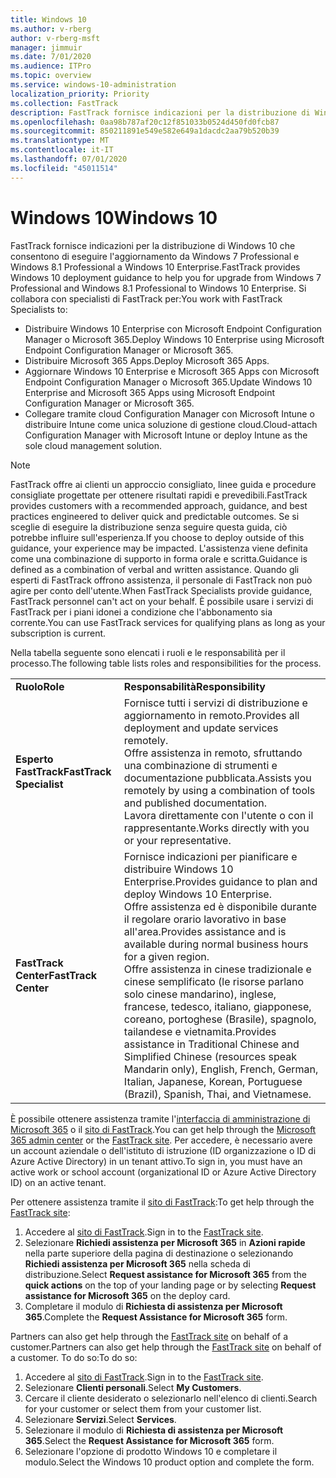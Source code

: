 ```yaml
---
title: Windows 10
ms.author: v-rberg
author: v-rberg-msft
manager: jimmuir
ms.date: 7/01/2020
ms.audience: ITPro
ms.topic: overview
ms.service: windows-10-administration
localization_priority: Priority
ms.collection: FastTrack
description: FastTrack fornisce indicazioni per la distribuzione di Windows 10 che consentono di eseguire l'aggiornamento da Windows 7 Professional e Windows 8.1 Professional a Windows 10 Enterprise.
ms.openlocfilehash: 0aa98b787af20c12f851033b0524d450fd0fcb87
ms.sourcegitcommit: 850211891e549e582e649a1dacdc2aa79b520b39
ms.translationtype: MT
ms.contentlocale: it-IT
ms.lasthandoff: 07/01/2020
ms.locfileid: "45011514"
---
```

# <a name="windows-10"></a><span data-ttu-id="45229-103">Windows 10</span><span class="sxs-lookup"><span data-stu-id="45229-103">Windows 10</span></span>

<span data-ttu-id="45229-104">FastTrack fornisce indicazioni per la distribuzione di Windows 10 che consentono di eseguire l'aggiornamento da Windows 7 Professional e Windows 8.1 Professional a Windows 10 Enterprise.</span><span class="sxs-lookup"><span data-stu-id="45229-104">FastTrack provides Windows 10 deployment guidance to help you for upgrade from Windows 7 Professional and Windows 8.1 Professional to Windows 10 Enterprise.</span></span> <span data-ttu-id="45229-105">Si collabora con specialisti di FastTrack per:</span><span class="sxs-lookup"><span data-stu-id="45229-105">You work with FastTrack Specialists to:</span></span>

- <span data-ttu-id="45229-106">Distribuire Windows 10 Enterprise con Microsoft Endpoint Configuration Manager o Microsoft 365.</span><span class="sxs-lookup"><span data-stu-id="45229-106">Deploy Windows 10 Enterprise using Microsoft Endpoint Configuration Manager or Microsoft 365.</span></span>
- <span data-ttu-id="45229-107">Distribuire Microsoft 365 Apps.</span><span class="sxs-lookup"><span data-stu-id="45229-107">Deploy Microsoft 365 Apps.</span></span> 
- <span data-ttu-id="45229-108">Aggiornare Windows 10 Enterprise e Microsoft 365 Apps con Microsoft Endpoint Configuration Manager o Microsoft 365.</span><span class="sxs-lookup"><span data-stu-id="45229-108">Update Windows 10 Enterprise and Microsoft 365 Apps using Microsoft Endpoint Configuration Manager or Microsoft 365.</span></span>
- <span data-ttu-id="45229-109">Collegare tramite cloud Configuration Manager con Microsoft Intune o distribuire Intune come unica soluzione di gestione cloud.</span><span class="sxs-lookup"><span data-stu-id="45229-109">Cloud-attach Configuration Manager with Microsoft Intune or deploy Intune as the sole cloud management solution.</span></span>
  
> [!NOTE]
> <span data-ttu-id="45229-110">FastTrack offre ai clienti un approccio consigliato, linee guida e procedure consigliate progettate per ottenere risultati rapidi e prevedibili.</span><span class="sxs-lookup"><span data-stu-id="45229-110">FastTrack provides customers with a recommended approach, guidance, and best practices engineered to deliver quick and predictable outcomes.</span></span> <span data-ttu-id="45229-111">Se si sceglie di eseguire la distribuzione senza seguire questa guida, ciò potrebbe influire sull'esperienza.</span><span class="sxs-lookup"><span data-stu-id="45229-111">If you choose to deploy outside of this guidance, your experience may be impacted.</span></span> <span data-ttu-id="45229-112">L'assistenza viene definita come una combinazione di supporto in forma orale e scritta.</span><span class="sxs-lookup"><span data-stu-id="45229-112">Guidance is defined as a combination of verbal and written assistance.</span></span> <span data-ttu-id="45229-113">Quando gli esperti di FastTrack offrono assistenza, il personale di FastTrack non può agire per conto dell'utente.</span><span class="sxs-lookup"><span data-stu-id="45229-113">When FastTrack Specialists provide guidance, FastTrack personnel can't act on your behalf.</span></span> <span data-ttu-id="45229-114">È possibile usare i servizi di FastTrack per i piani idonei a condizione che l'abbonamento sia corrente.</span><span class="sxs-lookup"><span data-stu-id="45229-114">You can use FastTrack services for qualifying plans as long as your subscription is current.</span></span>  
    
<span data-ttu-id="45229-115">Nella tabella seguente sono elencati i ruoli e le responsabilità per il processo.</span><span class="sxs-lookup"><span data-stu-id="45229-115">The following table lists roles and responsibilities for the process.</span></span>

|||
|:-----|:-----|
|<span data-ttu-id="45229-116">**Ruolo**</span><span class="sxs-lookup"><span data-stu-id="45229-116">**Role**</span></span> <br/> |<span data-ttu-id="45229-117">**Responsabilità**</span><span class="sxs-lookup"><span data-stu-id="45229-117">**Responsibility**</span></span> <br/> |
|<span data-ttu-id="45229-118">**Esperto FastTrack**</span><span class="sxs-lookup"><span data-stu-id="45229-118">**FastTrack Specialist**</span></span> <br/> |<span data-ttu-id="45229-119">Fornisce tutti i servizi di distribuzione e aggiornamento in remoto.</span><span class="sxs-lookup"><span data-stu-id="45229-119">Provides all deployment and update services remotely.</span></span>  <br/> <span data-ttu-id="45229-120">Offre assistenza in remoto, sfruttando una combinazione di strumenti e documentazione pubblicata.</span><span class="sxs-lookup"><span data-stu-id="45229-120">Assists you remotely by using a combination of tools and published documentation.</span></span> <br/> <span data-ttu-id="45229-121">Lavora direttamente con l'utente o con il rappresentante.</span><span class="sxs-lookup"><span data-stu-id="45229-121">Works directly with you or your representative.</span></span>|
|<span data-ttu-id="45229-122">**FastTrack Center**</span><span class="sxs-lookup"><span data-stu-id="45229-122">**FastTrack Center**</span></span>  <br/> |<span data-ttu-id="45229-123">Fornisce indicazioni per pianificare e distribuire Windows 10 Enterprise.</span><span class="sxs-lookup"><span data-stu-id="45229-123">Provides guidance to plan and deploy Windows 10 Enterprise.</span></span>   <br/> <span data-ttu-id="45229-124">Offre assistenza ed è disponibile durante il regolare orario lavorativo in base all'area.</span><span class="sxs-lookup"><span data-stu-id="45229-124">Provides assistance and is available during normal business hours for a given region.</span></span> <br/> <span data-ttu-id="45229-125">Offre assistenza in cinese tradizionale e cinese semplificato (le risorse parlano solo cinese mandarino), inglese, francese, tedesco, italiano, giapponese, coreano, portoghese (Brasile), spagnolo, tailandese e vietnamita.</span><span class="sxs-lookup"><span data-stu-id="45229-125">Provides assistance in Traditional Chinese and Simplified Chinese (resources speak Mandarin only), English, French, German, Italian, Japanese, Korean, Portuguese (Brazil), Spanish, Thai, and Vietnamese.</span></span>|
 
<span data-ttu-id="45229-126">È possibile ottenere assistenza tramite l'[interfaccia di amministrazione di Microsoft 365](https://go.microsoft.com/fwlink/?linkid=2032704) o il [sito di FastTrack](https://go.microsoft.com/fwlink/?linkid=780698).</span><span class="sxs-lookup"><span data-stu-id="45229-126">You can get help through the [Microsoft 365 admin center](https://go.microsoft.com/fwlink/?linkid=2032704) or the [FastTrack site](https://go.microsoft.com/fwlink/?linkid=780698).</span></span> <span data-ttu-id="45229-127">Per accedere, è necessario avere un account aziendale o dell'istituto di istruzione (ID organizzazione o ID di Azure Active Directory) in un tenant attivo.</span><span class="sxs-lookup"><span data-stu-id="45229-127">To sign in, you must have an active work or school account (organizational ID or Azure Active Directory ID) on an active tenant.</span></span> 

<span data-ttu-id="45229-128">Per ottenere assistenza tramite il [sito di FastTrack](https://go.microsoft.com/fwlink/?linkid=780698):</span><span class="sxs-lookup"><span data-stu-id="45229-128">To get help through the [FastTrack site](https://go.microsoft.com/fwlink/?linkid=780698):</span></span> 
1.    <span data-ttu-id="45229-129">Accedere al [sito di FastTrack](https://go.microsoft.com/fwlink/?linkid=780698).</span><span class="sxs-lookup"><span data-stu-id="45229-129">Sign in to the [FastTrack site](https://go.microsoft.com/fwlink/?linkid=780698).</span></span> 
2.    <span data-ttu-id="45229-130">Selezionare **Richiedi assistenza per Microsoft 365** in **Azioni rapide** nella parte superiore della pagina di destinazione o selezionando **Richiedi assistenza per Microsoft 365** nella scheda di distribuzione.</span><span class="sxs-lookup"><span data-stu-id="45229-130">Select **Request assistance for Microsoft 365** from the **quick actions** on the top of your landing page or by selecting **Request assistance for Microsoft 365** on the deploy card.</span></span>
3.    <span data-ttu-id="45229-131">Completare il modulo di **Richiesta di assistenza per Microsoft 365**.</span><span class="sxs-lookup"><span data-stu-id="45229-131">Complete the **Request Assistance for Microsoft 365** form.</span></span>
  
<span data-ttu-id="45229-132">Partners can also get help through the [FastTrack site](https://go.microsoft.com/fwlink/?linkid=780698) on behalf of a customer.</span><span class="sxs-lookup"><span data-stu-id="45229-132">Partners can also get help through the [FastTrack site](https://go.microsoft.com/fwlink/?linkid=780698) on behalf of a customer.</span></span> <span data-ttu-id="45229-133">To do so:</span><span class="sxs-lookup"><span data-stu-id="45229-133">To do so:</span></span>
1.    <span data-ttu-id="45229-134">Accedere al [sito di FastTrack](https://go.microsoft.com/fwlink/?linkid=780698).</span><span class="sxs-lookup"><span data-stu-id="45229-134">Sign in to the [FastTrack site](https://go.microsoft.com/fwlink/?linkid=780698).</span></span> 
2.    <span data-ttu-id="45229-135">Selezionare **Clienti personali**.</span><span class="sxs-lookup"><span data-stu-id="45229-135">Select **My Customers**.</span></span>
3.    <span data-ttu-id="45229-136">Cercare il cliente desiderato o selezionarlo nell'elenco di clienti.</span><span class="sxs-lookup"><span data-stu-id="45229-136">Search for your customer or select them from your customer list.</span></span>
4.    <span data-ttu-id="45229-137">Selezionare **Servizi**.</span><span class="sxs-lookup"><span data-stu-id="45229-137">Select **Services**.</span></span>
5.    <span data-ttu-id="45229-138">Selezionare il modulo di **Richiesta di assistenza per Microsoft 365**.</span><span class="sxs-lookup"><span data-stu-id="45229-138">Select the **Request Assistance for Microsoft 365** form.</span></span>
6.    <span data-ttu-id="45229-139">Selezionare l'opzione di prodotto Windows 10 e completare il modulo.</span><span class="sxs-lookup"><span data-stu-id="45229-139">Select the Windows 10 product option and complete the form.</span></span>
 
